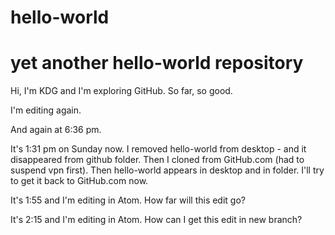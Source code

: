 # hello-world
# yet another hello-world repository

Hi, I'm KDG and I'm exploring GitHub. So far, so good.

I'm editing again.

And again at 6:36 pm.

It's 1:31 pm on Sunday now. I removed hello-world from desktop - and it disappeared from github folder. Then I cloned from GitHub.com (had to suspend vpn first). Then hello-world appears in desktop and in folder. I'll try to get it back to GitHub.com now.

It's 1:55 and I'm editing in Atom.  How far will this edit go?


It's 2:15 and I'm editing in Atom. How can I get this edit in new branch?
